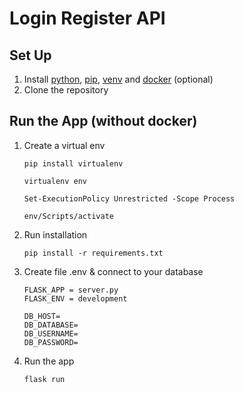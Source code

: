 # Login Register API
## Set Up
1. Install [python](https://www.python.org/downloads/), [pip](https://pip.pypa.io/en/stable/cli/pip_install/), [venv](https://cloud.google.com/python/docs/setup) and [docker](https://docs.docker.com/get-docker/) (optional)
2. Clone the repository
## Run the App (without docker)
1. Create a virtual env
    ```
    pip install virtualenv
    ```
    ```
    virtualenv env
    ```
    ```
    Set-ExecutionPolicy Unrestricted -Scope Process
    ```
    ```
    env/Scripts/activate
    ```
2. Run installation
    ```
    pip install -r requirements.txt
    ```
3. Create file .env & connect to your database 
    ```
    FLASK_APP = server.py
    FLASK_ENV = development
    
    DB_HOST=
    DB_DATABASE=
    DB_USERNAME=
    DB_PASSWORD=
    ```
5. Run the app 
    ```
    flask run
    ```
